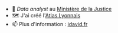 - 🔭 _Data analyst_ au [Ministère de la Justice](https://www.justice.gouv.fr/)
- 🗺️ J'ai créé l'[Atlas Lyonnais](https://atlas-lyonnais.com/)
- 📫 Plus d'information : [jdavid.fr](http://jdavid.fr)
